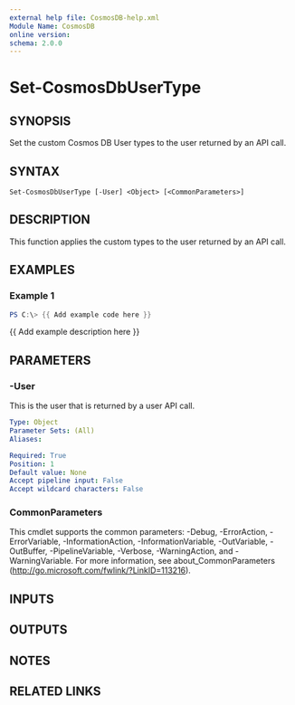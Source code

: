 ```yaml
---
external help file: CosmosDB-help.xml
Module Name: CosmosDB
online version:
schema: 2.0.0
---
```


# Set-CosmosDbUserType

## SYNOPSIS
Set the custom Cosmos DB User types to the user
returned by an API call.

## SYNTAX

```
Set-CosmosDbUserType [-User] <Object> [<CommonParameters>]
```

## DESCRIPTION
This function applies the custom types to the user returned
by an API call.

## EXAMPLES

### Example 1
```powershell
PS C:\> {{ Add example code here }}
```

{{ Add example description here }}

## PARAMETERS

### -User
This is the user that is returned by a user API call.

```yaml
Type: Object
Parameter Sets: (All)
Aliases:

Required: True
Position: 1
Default value: None
Accept pipeline input: False
Accept wildcard characters: False
```

### CommonParameters
This cmdlet supports the common parameters: -Debug, -ErrorAction, -ErrorVariable, -InformationAction, -InformationVariable, -OutVariable, -OutBuffer, -PipelineVariable, -Verbose, -WarningAction, and -WarningVariable. For more information, see about_CommonParameters (http://go.microsoft.com/fwlink/?LinkID=113216).

## INPUTS

## OUTPUTS

## NOTES

## RELATED LINKS
